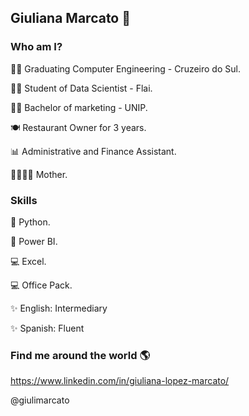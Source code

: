 ## Giuliana Marcato 👋

### Who am I?
👩‍💻 Graduating Computer Engineering - Cruzeiro do Sul.

👩‍💻 Student of Data Scientist - Flai.

👩‍🎓 Bachelor of marketing - UNIP.

🍽 Restaurant Owner for 3 years.

📊 Administrative and Finance Assistant.

👨‍👩‍👧‍👦 Mother.


### Skills
🐍 Python.

🧮 Power BI.

💻 Excel.

💻 Office Pack.

✨ English: Intermediary

✨ Spanish: Fluent



### Find me around the world 🌎
https://www.linkedin.com/in/giuliana-lopez-marcato/

@giulimarcato

